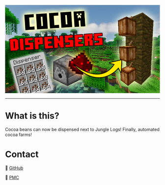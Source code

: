 <div style="text-align:center">
  <img src="/img/title.png"/>
</div>

---

# What is this?

Cocoa beans can now be dispensed next to Jungle Logs! Finally, automated cocoa farms!

# Contact

:link: [GitHub](https://github.com/pizzaspren)

:link: [PMC](https://www.planetminecraft.com/member/pizzaspren/)
